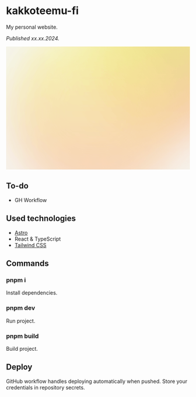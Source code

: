 # kakkoteemu-fi

My personal website.

_Published xx.xx.2024._

![](./public/share.png)

## To-do

- GH Workflow

## Used technologies

- [Astro](https://astro.build/)
- React & TypeScript
- [Tailwind CSS](https://tailwindcss.com/)

## Commands

### pnpm i

Install dependencies.

### pnpm dev

Run project.

### pnpm build

Build project.

## Deploy

GitHub workflow handles deploying automatically when pushed. Store your credentials in repository secrets.
